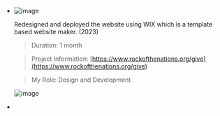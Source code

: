 -   ![image](https://64.media.tumblr.com/cb5e1dec5793fee9df8731df48a18273/12d4f9e216602613-0e/s1280x1920/c671103232c322f0b9b6dffd9f01476a64b69e77.png)
    
    Redesigned and deployed the website using WIX which is a template based website maker. (2023)
    
    > Duration: 1 month
    
    > Project Information: [](https://www.rockofthenations.org/give)[https://www.rockofthenations.org/give](https://www.rockofthenations.org/give)
    
    > My Role: Design and Development
    
    ![image](https://64.media.tumblr.com/54ba04b747c1c601a876cfe852c29d03/12d4f9e216602613-2f/s1280x1920/2516f75ec64b54cada1bc30d8f1abada4539f31e.png)
    

+